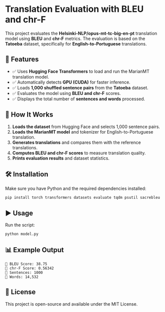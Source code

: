 # **Translation Evaluation with BLEU and chr-F**

This project evaluates the **Helsinki-NLP/opus-mt-tc-big-en-pt** translation model using **BLEU** and **chr-F** metrics. The evaluation is based on the **Tatoeba** dataset, specifically for **English-to-Portuguese** translations.

## **🚀 Features**
- ✅ Uses **Hugging Face Transformers** to load and run the MarianMT translation model.
- ✅ Automatically detects **GPU (CUDA)** for faster inference.
- ✅ Loads **1,000 shuffled sentence pairs** from the **Tatoeba** dataset.
- ✅ Evaluates the model using **BLEU and chr-F** scores.
- ✅ Displays the total number of **sentences and words** processed.

## **📌 How It Works**
1. **Loads the dataset** from Hugging Face and selects 1,000 sentence pairs.
2. **Loads the MarianMT model** and tokenizer for English-to-Portuguese translation.
3. **Generates translations** and compares them with the reference translations.
4. **Computes BLEU and chr-F scores** to measure translation quality.
5. **Prints evaluation results** and dataset statistics.

## **🛠 Installation**
Make sure you have Python and the required dependencies installed:

```bash
pip install torch transformers datasets evaluate tqdm psutil sacrebleu setencepiece
```

## **▶️ Usage**
Run the script:

```bash
python model.py
```

## **📊 Example Output**
```
🔹 BLEU Score: 38.75  
🔹 chr-F Score: 0.56342  
🔹 Sentences: 1000  
🔹 Words: 14,532  
```

## **📜 License**
This project is open-source and available under the MIT License.
